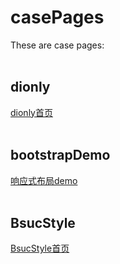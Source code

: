 # casePages
These are case pages:
<br/>
<br/>
<h2>dionly</h2>
<a href="https://xyzuzu.github.io/dionly/html/index.html">dionly首页</a>
<br/>
<br/>
<h2>bootstrapDemo</h2>
<a href='https://xyzuzu.github.io/bootstrapDemo/demo/index.html'>响应式布局demo</a>
<br/>
<br/>
<h2>BsucStyle</h2>
<a href="https://xyzuzu.github.io/BsucStyle/html/index.html">BsucStyle首页</a>

